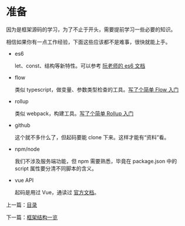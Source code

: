 <!-- vue_learn--准备工作 -->

# 准备

因为是框架源码的学习，为了不止于开头，需要提前学习一些必要的知识。

相信如果你有一点工作经验，下面这些应该都不是难事，很快就能上手。

-   es6

    let、const、结构等新特性。可以参考 [阮老师的 es6 文档](http://es6.ruanyifeng.com)

-   flow

    类似 typescript，做变量、参数类型检查的工具。[写了个简单 Flow 入门](https://eminoda.github.io/2018/12/12/flow-quickstart/)

-   rollup

    类似 webpack，构建工具。[写了个简单 Rollup 入门](https://eminoda.github.io/2018/12/11/rollup-quickstart/)

-   github

    这个就不多什么了，但起码要能 clone 下来。这样才能有“资料”看。

-   npm/node

    我们不涉及服务端功能，但 npm 需要熟悉，毕竟在 package.json 中的 script 属性要分清不同脚本的含义。

-   vue API

    起码是用过 Vue，通读过 [官方文档](https://cn.vuejs.org/v2)。

上一篇：[目录](./vue_learn_index.md)

下一篇：[框架结构一览](./vue_learn_frame.md)
